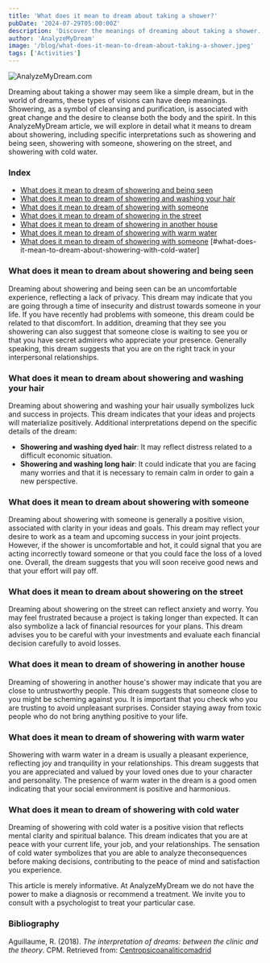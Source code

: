 ```yaml
---
title: 'What does it mean to dream about taking a shower?'
pubDate: '2024-07-29T05:00:00Z'
description: 'Discover the meanings of dreaming about taking a shower. Analyze the interpretations according to the context: taking a shower and being seen, washing your hair, showering in the street, with cold water, among others.'
author: 'AnalyzeMyDream'
image: '/blog/what-does-it-mean-to-dream-about-taking-a-shower.jpeg'
tags: ['Activities']
---
```


![AnalyzeMyDream.com](/blog/what-does-it-mean-to-dream-about-taking-a-shower.jpeg)

Dreaming about taking a shower may seem like a simple dream, but in the world of dreams, these types of visions can have deep meanings. Showering, as a symbol of cleansing and purification, is associated with great change and the desire to cleanse both the body and the spirit. In this AnalyzeMyDream article, we will explore in detail what it means to dream about showering, including specific interpretations such as showering and being seen, showering with someone, showering on the street, and showering with cold water.

### Index

- [What does it mean to dream of showering and being seen](#what-does-it-mean-to-dream-of-showering-and-being-seen)
- [What does it mean to dream of showering and washing your hair](#what-does-it-mean-to-dream-of-showering-and-washing-your-hair)
- [What does it mean to dream of showering with someone](#what-does-it-mean-to-dream-of-showering-with-someone)
- [What does it mean to dream of showering in the street](#what-does-it-mean-to-dream-of-showering-in-the-street)
- [What does it mean to dream of showering in another house](#what-does-it-mean-to-dream-of-showering-in-another-house)
- [What does it mean to dream of showering with warm water](#what-does-it-mean-to-dream-of-showering-with-warm-water)
- [What does it mean to dream of showering with someone](#what-does-it-mean-to-dream-of-showering-with-someone)
[#what-does-it-mean-to-dream-about-showering-with-cold-water]

### What does it mean to dream about showering and being seen

Dreaming about showering and being seen can be an uncomfortable experience, reflecting a lack of privacy. This dream may indicate that you are going through a time of insecurity and distrust towards someone in your life. If you have recently had problems with someone, this dream could be related to that discomfort. In addition, dreaming that they see you showering can also suggest that someone close is waiting to see you or that you have secret admirers who appreciate your presence. Generally speaking, this dream suggests that you are on the right track in your interpersonal relationships.

### What does it mean to dream about showering and washing your hair

Dreaming about showering and washing your hair usually symbolizes luck and success in projects. This dream indicates that your ideas and projects will materialize positively. Additional interpretations depend on the specific details of the dream:
- **Showering and washing dyed hair**: It may reflect distress related to a difficult economic situation.
- **Showering and washing long hair**: It could indicate that you are facing many worries and that it is necessary to remain calm in order to gain a new perspective.

### What does it mean to dream about showering with someone

Dreaming about showering with someone is generally a positive vision, associated with clarity in your ideas and goals. This dream may reflect your desire to work as a team and upcoming success in your joint projects. However, if the shower is uncomfortable and hot, it could signal that you are acting incorrectly toward someone or that you could face the loss of a loved one. Overall, the dream suggests that you will soon receive good news and that your effort will pay off.

### What does it mean to dream about showering on the street

Dreaming about showering on the street can reflect anxiety and worry. You may feel frustrated because a project is taking longer than expected. It can also symbolize a lack of financial resources for your plans. This dream advises you to be careful with your investments and evaluate each financial decision carefully to avoid losses.

### What does it mean to dream of showering in another house

Dreaming of showering in another house's shower may indicate that you are close to untrustworthy people. This dream suggests that someone close to you might be scheming against you. It is important that you check who you are trusting to avoid unpleasant surprises. Consider staying away from toxic people who do not bring anything positive to your life.

### What does it mean to dream of showering with warm water

Showering with warm water in a dream is usually a pleasant experience, reflecting joy and tranquility in your relationships. This dream suggests that you are appreciated and valued by your loved ones due to your character and personality. The presence of warm water in the dream is a good omen indicating that your social environment is positive and harmonious.

### What does it mean to dream of showering with cold water

Dreaming of showering with cold water is a positive vision that reflects mental clarity and spiritual balance. This dream indicates that you are at peace with your current life, your job, and your relationships. The sensation of cold water symbolizes that you are able to analyze theconsequences before making decisions, contributing to the peace of mind and satisfaction you experience.

This article is merely informative. At AnalyzeMyDream we do not have the power to make a diagnosis or recommend a treatment. We invite you to consult with a psychologist to treat your particular case.

### Bibliography

Aguillaume, R. (2018). *The interpretation of dreams: between the clinic and the theory*. CPM. Retrieved from: [Centropsicoanaliticomadrid](https://www.centropsicoanaliticomadrid.com/publicaciones/revista/numero-15/la-interpretacion-de-los-suenos-entre-la-clinica-y-la-teoria/)